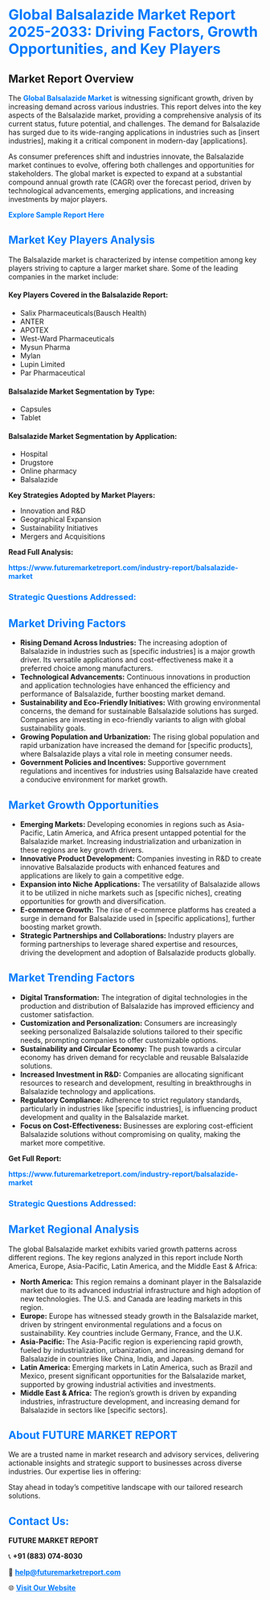 <h1 style="color: #007BFF;">Global Balsalazide Market Report 2025-2033: Driving Factors, Growth Opportunities, and Key Players</h1>

<section id="overview">
<h2>Market Report Overview</h2>
<p>The <a href="https://www.futuremarketreport.com/industry-report/balsalazide-market" style="color: #007BFF; text-decoration: none;"><strong>Global Balsalazide Market</strong></a> is witnessing significant growth, driven by increasing demand across various industries. This report delves into the key aspects of the Balsalazide market, providing a comprehensive analysis of its current status, future potential, and challenges. The demand for Balsalazide has surged due to its wide-ranging applications in industries such as [insert industries], making it a critical component in modern-day [applications].</p>
<p>As consumer preferences shift and industries innovate, the Balsalazide market continues to evolve, offering both challenges and opportunities for stakeholders. The global market is expected to expand at a substantial compound annual growth rate (CAGR) over the forecast period, driven by technological advancements, emerging applications, and increasing investments by major players.</p>
</section>

<section id="overview">
<p><a href="https://www.futuremarketreport.com/request-sample/reportId=125834" style="color: #007BFF; text-decoration: none;"><strong>Explore Sample Report Here</strong></a></p>
</section>

<section id="key-players">
<h2 style="color: #007BFF;">Market Key Players Analysis</h2>
<p>The Balsalazide market is characterized by intense competition among key players striving to capture a larger market share. Some of the leading companies in the market include:</p>
<h4>Key Players Covered in the Balsalazide Report:</h4>
<ul><li>Salix Pharmaceuticals(Bausch Health)</li><li>ANTER</li><li>APOTEX</li><li>West-Ward Pharmaceuticals</li><li>Mysun Pharma</li><li>Mylan</li><li>Lupin Limited</li><li>Par Pharmaceutical</li></ul>
<h4>Balsalazide Market Segmentation by Type:</h4>
<ul><li>Capsules</li><li>Tablet</li></ul>

<h4>Balsalazide Market Segmentation by Application:</h4>
<ul><li>Hospital</li><li>Drugstore</li><li>Online pharmacy</li><li>Balsalazide</li></ul>
<p><strong>Key Strategies Adopted by Market Players:</strong></p>
<ul>
<li>Innovation and R&D</li>
<li>Geographical Expansion</li>
<li>Sustainability Initiatives</li>
<li>Mergers and Acquisitions</li>
</ul>
</section>

<section>
<p><strong>Read Full Analysis: </strong></p><a href="https://www.futuremarketreport.com/industry-report/balsalazide-market" style="color: #007BFF; text-decoration: none;"><strong>https://www.futuremarketreport.com/industry-report/balsalazide-market</strong></a>
<h3 style="color: #007BFF;">Strategic Questions Addressed:</h3>
</section>

<section id="driving-factors">
<h2 style="color: #007BFF;">Market Driving Factors</h2>
<ul>
<li><strong>Rising Demand Across Industries:</strong> The increasing adoption of Balsalazide in industries such as [specific industries] is a major growth driver. Its versatile applications and cost-effectiveness make it a preferred choice among manufacturers.</li>
<li><strong>Technological Advancements:</strong> Continuous innovations in production and application technologies have enhanced the efficiency and performance of Balsalazide, further boosting market demand.</li>
<li><strong>Sustainability and Eco-Friendly Initiatives:</strong> With growing environmental concerns, the demand for sustainable Balsalazide solutions has surged. Companies are investing in eco-friendly variants to align with global sustainability goals.</li>
<li><strong>Growing Population and Urbanization:</strong> The rising global population and rapid urbanization have increased the demand for [specific products], where Balsalazide plays a vital role in meeting consumer needs.</li>
<li><strong>Government Policies and Incentives:</strong> Supportive government regulations and incentives for industries using Balsalazide have created a conducive environment for market growth.</li>
</ul>
</section>

<section id="growth-opportunities">
<h2 style="color: #007BFF;">Market Growth Opportunities</h2>
<ul>
<li><strong>Emerging Markets:</strong> Developing economies in regions such as Asia-Pacific, Latin America, and Africa present untapped potential for the Balsalazide market. Increasing industrialization and urbanization in these regions are key growth drivers.</li>
<li><strong>Innovative Product Development:</strong> Companies investing in R&D to create innovative Balsalazide products with enhanced features and applications are likely to gain a competitive edge.</li>
<li><strong>Expansion into Niche Applications:</strong> The versatility of Balsalazide allows it to be utilized in niche markets such as [specific niches], creating opportunities for growth and diversification.</li>
<li><strong>E-commerce Growth:</strong> The rise of e-commerce platforms has created a surge in demand for Balsalazide used in [specific applications], further boosting market growth.</li>
<li><strong>Strategic Partnerships and Collaborations:</strong> Industry players are forming partnerships to leverage shared expertise and resources, driving the development and adoption of Balsalazide products globally.</li>
</ul>
</section>

<section id="trending-factors">
<h2 style="color: #007BFF;">Market Trending Factors</h2>
<ul>
<li><strong>Digital Transformation:</strong> The integration of digital technologies in the production and distribution of Balsalazide has improved efficiency and customer satisfaction.</li>
<li><strong>Customization and Personalization:</strong> Consumers are increasingly seeking personalized Balsalazide solutions tailored to their specific needs, prompting companies to offer customizable options.</li>
<li><strong>Sustainability and Circular Economy:</strong> The push towards a circular economy has driven demand for recyclable and reusable Balsalazide solutions.</li>
<li><strong>Increased Investment in R&D:</strong> Companies are allocating significant resources to research and development, resulting in breakthroughs in Balsalazide technology and applications.</li>
<li><strong>Regulatory Compliance:</strong> Adherence to strict regulatory standards, particularly in industries like [specific industries], is influencing product development and quality in the Balsalazide market.</li>
<li><strong>Focus on Cost-Effectiveness:</strong> Businesses are exploring cost-efficient Balsalazide solutions without compromising on quality, making the market more competitive.</li>
</ul>
</section>

<section>
<p><strong>Get Full Report: </strong></p><a href="https://www.futuremarketreport.com/industry-report/balsalazide-market" style="color: #007BFF; text-decoration: none;"><strong>https://www.futuremarketreport.com/industry-report/balsalazide-market</strong></a>
<h3 style="color: #007BFF;">Strategic Questions Addressed:</h3>
</section>


<section id="regional-analysis">
<h2 style="color: #007BFF;">Market Regional Analysis</h2>
<p>The global Balsalazide market exhibits varied growth patterns across different regions. The key regions analyzed in this report include North America, Europe, Asia-Pacific, Latin America, and the Middle East & Africa:</p>
<ul>
<li><strong>North America:</strong> This region remains a dominant player in the Balsalazide market due to its advanced industrial infrastructure and high adoption of new technologies. The U.S. and Canada are leading markets in this region.</li>
<li><strong>Europe:</strong> Europe has witnessed steady growth in the Balsalazide market, driven by stringent environmental regulations and a focus on sustainability. Key countries include Germany, France, and the U.K.</li>
<li><strong>Asia-Pacific:</strong> The Asia-Pacific region is experiencing rapid growth, fueled by industrialization, urbanization, and increasing demand for Balsalazide in countries like China, India, and Japan.</li>
<li><strong>Latin America:</strong> Emerging markets in Latin America, such as Brazil and Mexico, present significant opportunities for the Balsalazide market, supported by growing industrial activities and investments.</li>
<li><strong>Middle East & Africa:</strong> The region’s growth is driven by expanding industries, infrastructure development, and increasing demand for Balsalazide in sectors like [specific sectors].</li>
</ul>
</section>

<footer>
<h2 style="color: #007BFF;">About FUTURE MARKET REPORT</h2>
<p>We are a trusted name in market research and advisory services, delivering actionable insights and strategic support to businesses across diverse industries. Our expertise lies in offering:</p>

<p>Stay ahead in today’s competitive landscape with our tailored research solutions.</p>

<h2 style="color: #007BFF;">Contact Us:</h2>
<p><strong>FUTURE MARKET REPORT</strong></p>
<p>📞 <strong>+91 (883) 074-8030</strong></p>
<p>📧 <strong><a href="mailto:help@futuremarketreport.com" style="color: #007BFF;">help@futuremarketreport.com</a></strong></p>
<p>🌐 <strong><a href="https://www.futuremarketreport.com/" style="color: #007BFF;">Visit Our Website</a></strong></p>
</footer>